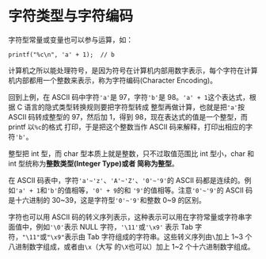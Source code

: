 # 字符类型与字符编码

字符型常量或变量也可以参与运算，如：

```
printf("%c\n", 'a' + 1);  // b
```

计算机之所以能处理符号，是因为符号在计算机内部用数字表示，每个字符在计算机内部都用一个整数来表示，称为字符编码(Character Encoding)。

回到上例，在 ASCII 码中字符`'a'`是 97，字符`'b'`是 98。`'a' + 1`这个表达式，根据 C 语言的隐式类型转换规则要把字符型转成
整型再做计算，也就是把`'a'`按 ASCII 码转成整型的 97，然后加 1，得到 98，现在表达式的值是一个整型，而 printf 以`%c`的格式
打印，于是把这个整数当作 ASCII 码来解释，打印出相应的字符`'b'`。

整型把 int 型，而 char 型本质上就是整数，只不过取值范围比 int 型小，char 和 int 型统称为**整数类型(Integer Type)**或者
简称为**整型**。

在 ASCII 码表中，字符`'a'~'z'`、`'A'~'Z'`、`'0'~'9'`的 ASCII 码都是连续的。例如`'a' + 1`和`'b'`的值相等，`'0' + 9`的和
`'9'`的值相等。注意`'0'~'9'`的 ASCII 码是十六进制的 30~39，这是字符型`'0'~'9'`和整数 0~9 的区别。

字符也可以用 ASCII 码的转义序列表示，这种表示可以用在字符常量或字符串字面值中，例如`'\0'`表示 NULL 字符，`'\11'`或`'\x9'`
表示 Tab 字符，`"\11"`或`"\x9"`表示由 Tab 字符组成的字符串。这些转义序列由`\`加上 1~3 个八进制数字组成，或者由`\x`（大写
的`\X`也可以）加上 1~2 个十六进制数字组成。
